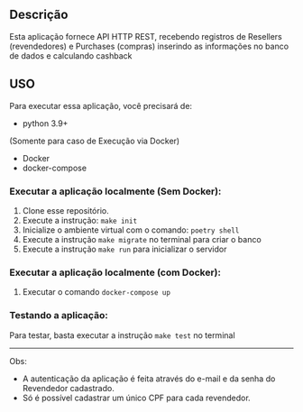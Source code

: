 ## Descrição
Esta aplicação fornece API HTTP REST, recebendo registros de Resellers (revendedores) e Purchases (compras) inserindo as
informações no banco de dados e calculando cashback

## USO
Para executar essa aplicação, você precisará de:
* python 3.9+

(Somente para caso de Execução via Docker)
* Docker
* docker-compose

### Executar a aplicação localmente (Sem Docker):
1. Clone esse repositório.
2. Execute a instrução: `make init`
3. Inicialize o ambiente virtual com o comando: `poetry shell`
4. Execute a instrução `make migrate` no terminal para criar o banco
5. Execute a instrução `make run` para inicializar o servidor

### Executar a aplicação localmente (com Docker):
1. Executar o comando `docker-compose up`

### Testando a aplicação:
Para testar, basta executar a instrução `make test` no terminal


***
Obs:
* A autenticação da aplicação é feita através do e-mail e da senha do Revendedor cadastrado.
* Só é possível cadastrar um único CPF para cada revendedor.

